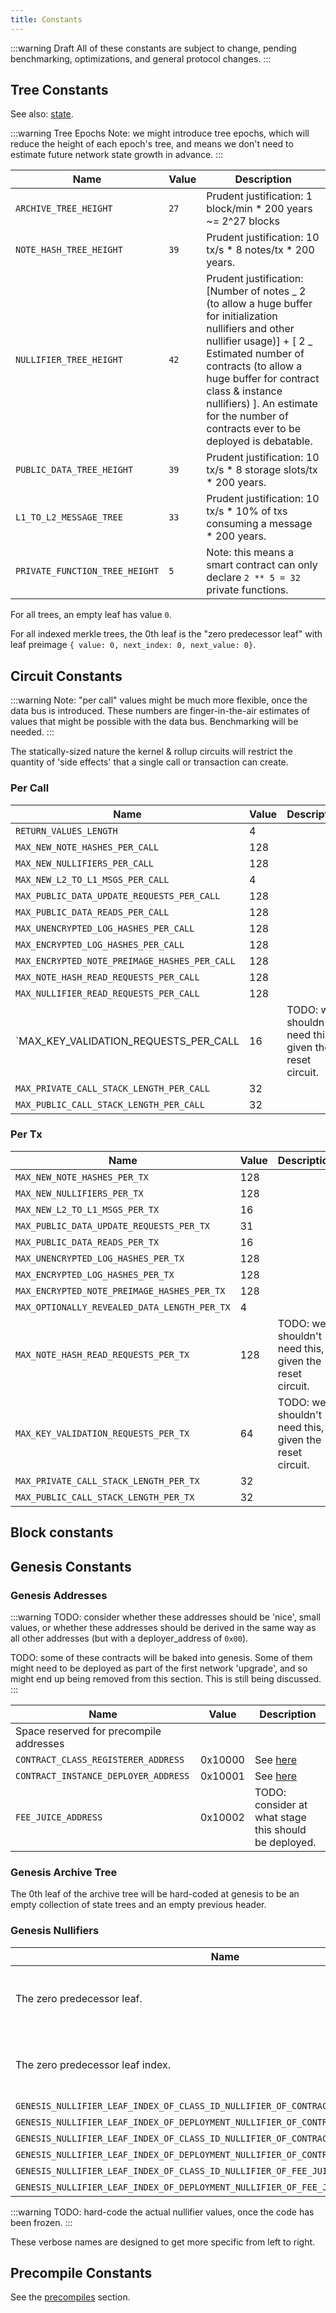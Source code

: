 ```yaml
---
title: Constants
---
```


:::warning Draft
All of these constants are subject to change, pending benchmarking, optimizations, and general protocol changes.
:::

## Tree Constants

See also: [state](./state/index.md).

:::warning Tree Epochs
Note: we might introduce tree epochs, which will reduce the height of each epoch's tree, and means we don't need to estimate future network state growth in advance.
:::

<!-- prettier-ignore -->
| Name | Value | Description |
|---|---|---|
| `ARCHIVE_TREE_HEIGHT` | `27` | Prudent justification: 1 block/min \* 200 years ~= 2^27 blocks |
| `NOTE_HASH_TREE_HEIGHT` | `39` | Prudent justification: 10 tx/s \* 8 notes/tx \* 200 years. |
| `NULLIFIER_TREE_HEIGHT` | `42` | Prudent justification: \[Number of notes _ 2 (to allow a huge buffer for initialization nullifiers and other nullifier usage)] + \[ 2 _ Estimated number of contracts (to allow a huge buffer for contract class & instance nullifiers) ]. An estimate for the number of contracts ever to be deployed is debatable. |
| `PUBLIC_DATA_TREE_HEIGHT` | `39` | Prudent justification: 10 tx/s \* 8 storage slots/tx \* 200 years. |
| `L1_TO_L2_MESSAGE_TREE` | `33` | Prudent justification: 10 tx/s \* 10% of txs consuming a message \* 200 years. |
| `PRIVATE_FUNCTION_TREE_HEIGHT` | `5` | Note: this means a smart contract can only declare `2 ** 5 = 32` private functions. |

For all trees, an empty leaf has value `0`.

For all indexed merkle trees, the 0th leaf is the "zero predecessor leaf" with leaf preimage `{ value: 0, next_index: 0, next_value: 0}`. <!-- TODO: link to the explanation of what the preimage is in the indexed merkle tree section instead -->

## Circuit Constants

:::warning
Note: "per call" values might be much more flexible, once the data bus is introduced. These numbers are finger-in-the-air estimates of values that might be possible with the data bus. Benchmarking will be needed.
:::

The statically-sized nature the kernel & rollup circuits will restrict the quantity of 'side effects' that a single call or transaction can create.

### Per Call

<!-- prettier-ignore -->
| Name | Value | Description |
|---|---|---|
| `RETURN_VALUES_LENGTH` | 4 |
| `MAX_NEW_NOTE_HASHES_PER_CALL` | 128 |
| `MAX_NEW_NULLIFIERS_PER_CALL` | 128 |
| `MAX_NEW_L2_TO_L1_MSGS_PER_CALL` | 4 |
| `MAX_PUBLIC_DATA_UPDATE_REQUESTS_PER_CALL` | 128 |
| `MAX_PUBLIC_DATA_READS_PER_CALL` | 128 |
| `MAX_UNENCRYPTED_LOG_HASHES_PER_CALL` | 128 |
| `MAX_ENCRYPTED_LOG_HASHES_PER_CALL` | 128 |
| `MAX_ENCRYPTED_NOTE_PREIMAGE_HASHES_PER_CALL` | 128 |
| `MAX_NOTE_HASH_READ_REQUESTS_PER_CALL` | 128 |
| `MAX_NULLIFIER_READ_REQUESTS_PER_CALL` | 128 |
| `MAX_KEY_VALIDATION_REQUESTS_PER_CALL | 16 | TODO: we shouldn't need this, given the reset circuit. |
| `MAX_PRIVATE_CALL_STACK_LENGTH_PER_CALL` | 32 |
| `MAX_PUBLIC_CALL_STACK_LENGTH_PER_CALL` | 32 |

### Per Tx

<!-- prettier-ignore -->
| Name | Value | Description |
|---|---|---|
| `MAX_NEW_NOTE_HASHES_PER_TX` | 128 |
| `MAX_NEW_NULLIFIERS_PER_TX` | 128 |
| `MAX_NEW_L2_TO_L1_MSGS_PER_TX` | 16 |
| `MAX_PUBLIC_DATA_UPDATE_REQUESTS_PER_TX` | 31 |
| `MAX_PUBLIC_DATA_READS_PER_TX` | 16 |
| `MAX_UNENCRYPTED_LOG_HASHES_PER_TX` | 128 |
| `MAX_ENCRYPTED_LOG_HASHES_PER_TX` | 128 |
| `MAX_ENCRYPTED_NOTE_PREIMAGE_HASHES_PER_TX` | 128 |
| `MAX_OPTIONALLY_REVEALED_DATA_LENGTH_PER_TX` | 4 |
| `MAX_NOTE_HASH_READ_REQUESTS_PER_TX` | 128 | TODO: we shouldn't need this, given the reset circuit. |
| `MAX_KEY_VALIDATION_REQUESTS_PER_TX` | 64 | TODO: we shouldn't need this, given the reset circuit. |
| `MAX_PRIVATE_CALL_STACK_LENGTH_PER_TX` | 32 |
| `MAX_PUBLIC_CALL_STACK_LENGTH_PER_TX` | 32 |

## Block constants

## Genesis Constants

### Genesis Addresses

:::warning
TODO: consider whether these addresses should be 'nice', small values, or whether these addresses should be derived in the same way as all other addresses (but with a deployer_address of `0x00`).

TODO: some of these contracts will be baked into genesis. Some of them might need to be deployed as part of the first network 'upgrade', and so might end up being removed from this section. This is still being discussed.
:::

| Name                                    | Value   | Description                                            |
| --------------------------------------- | ------- | ------------------------------------------------------ |
| Space reserved for precompile addresses |         |                                                        |
| `CONTRACT_CLASS_REGISTERER_ADDRESS`     | 0x10000 | See [here](./contract-deployment/classes.md#genesis)   |
| `CONTRACT_INSTANCE_DEPLOYER_ADDRESS`    | 0x10001 | See [here](./contract-deployment/instances.md#genesis) |
| `FEE_JUICE_ADDRESS`                     | 0x10002 | TODO: consider at what stage this should be deployed.  |

### Genesis Archive Tree

The 0th leaf of the archive tree will be hard-coded at genesis to be an empty collection of state trees and an empty previous header.

<!-- TODO: Jan expand on this, please. -->

### Genesis Nullifiers

| Name                                                                                 | Value | Description                                           |
| ------------------------------------------------------------------------------------ | ----- | ----------------------------------------------------- |
| The zero predecessor leaf.                                                           | TODO  | Needed to make an indexed merkle tree work.           |
| The zero predecessor leaf index.                                                     | `0`   | Needed to make an indexed merkle tree work.           |
| `GENESIS_NULLIFIER_LEAF_INDEX_OF_CLASS_ID_NULLIFIER_OF_CONTRACT_CLASS_REGISTERER`    | `1`   | See [here](./contract-deployment/classes.md#genesis). |
| `GENESIS_NULLIFIER_LEAF_INDEX_OF_DEPLOYMENT_NULLIFIER_OF_CONTRACT_CLASS_REGISTERER`  | `2`   | See [here](./contract-deployment/classes.md#genesis). |
| `GENESIS_NULLIFIER_LEAF_INDEX_OF_CLASS_ID_NULLIFIER_OF_CONTRACT_INSTANCE_DEPLOYER`   | `3`   | See [here](./contract-deployment/classes.md#genesis). |
| `GENESIS_NULLIFIER_LEAF_INDEX_OF_DEPLOYMENT_NULLIFIER_OF_CONTRACT_INSTANCE_DEPLOYER` | `4`   | See [here](./contract-deployment/classes.md#genesis). |
| `GENESIS_NULLIFIER_LEAF_INDEX_OF_CLASS_ID_NULLIFIER_OF_FEE_JUICE_CONTRACT`           | `5`   | See [here](./contract-deployment/classes.md#genesis). |
| `GENESIS_NULLIFIER_LEAF_INDEX_OF_DEPLOYMENT_NULLIFIER_OF_FEE_JUICE_CONTRACT`         | `6`   | See [here](./contract-deployment/classes.md#genesis). |

:::warning
TODO: hard-code the actual nullifier values, once the code has been frozen.
:::

<!-- TODO: Palla, do we need an 'initialisation nullifier' for all of these genesis contracts too? -->

These verbose names are designed to get more specific from left to right.

## Precompile Constants

See the [precompiles](./addresses-and-keys/precompiles.md#constants) section.
